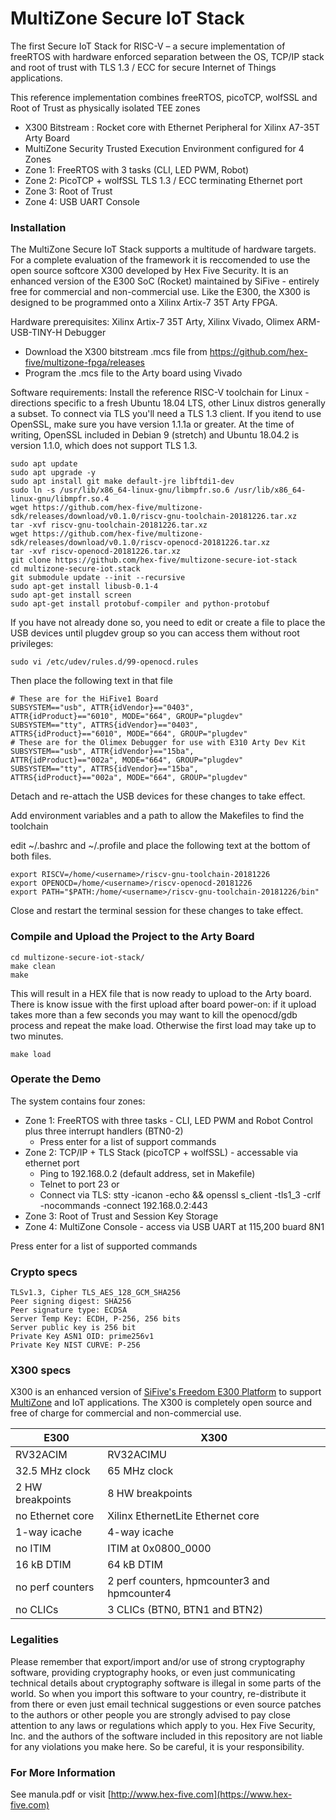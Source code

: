 # MultiZone Secure IoT Stack

The first Secure IoT Stack for RISC-V – a secure implementation of freeRTOS with hardware enforced separation between the OS, TCP/IP stack and root of trust with TLS 1.3 / ECC for secure Internet of Things applications.

This reference implementation combines freeRTOS, picoTCP, wolfSSL and Root of Trust as physically isolated TEE zones
 - X300 Bitstream : Rocket core with Ethernet Peripheral for Xilinx A7-35T Arty Board
 - MultiZone Security Trusted Execution Environment configured for 4 Zones
 - Zone 1: FreeRTOS with 3 tasks (CLI, LED PWM, Robot)
 - Zone 2: PicoTCP + wolfSSL TLS 1.3 / ECC terminating Ethernet port
 - Zone 3: Root of Trust
 - Zone 4: USB UART Console

### Installation ###

The MultiZone Secure IoT Stack supports a multitude of hardware targets. For a complete evaluation of the framework it is reccomended to use the open source softcore X300 developed by Hex Five Security. It is an enhanced version of the E300 SoC (Rocket) maintained by SiFive - entirely free for commercial and non-commercial use. Like the E300, the X300 is designed to be programmed onto a Xilinx Artix-7 35T Arty FPGA.

Hardware prerequisites: Xilinx Artix-7 35T Arty, Xilinx Vivado, Olimex ARM-USB-TINY-H Debugger
 - Download the X300 bitstream .mcs file from https://github.com/hex-five/multizone-fpga/releases
 - Program the .mcs file to the Arty board using Vivado

Software requirements: Install the reference RISC-V toolchain for Linux - directions specific to a fresh Ubuntu 18.04 LTS, other Linux distros generally a subset. To connect via TLS you'll need a TLS 1.3 client. If you itend to use OpenSSL, make sure you have version 1.1.1a or greater. At the time of writing, OpenSSL included in Debian 9 (stretch) and Ubuntu 18.04.2 is version 1.1.0, which does not support TLS 1.3.   
 ```
 sudo apt update
 sudo apt upgrade -y
 sudo apt install git make default-jre libftdi1-dev
 sudo ln -s /usr/lib/x86_64-linux-gnu/libmpfr.so.6 /usr/lib/x86_64-linux-gnu/libmpfr.so.4
 wget https://github.com/hex-five/multizone-sdk/releases/download/v0.1.0/riscv-gnu-toolchain-20181226.tar.xz
 tar -xvf riscv-gnu-toolchain-20181226.tar.xz
 wget https://github.com/hex-five/multizone-sdk/releases/download/v0.1.0/riscv-openocd-20181226.tar.xz
 tar -xvf riscv-openocd-20181226.tar.xz
 git clone https://github.com/hex-five/multizone-secure-iot-stack
 cd multizone-secure-iot.stack
 git submodule update --init --recursive
 sudo apt-get install libusb-0.1-4
 sudo apt-get install screen
 sudo apt-get install protobuf-compiler and python-protobuf
```

If you have not already done so, you need to edit or create a file to place the USB devices until plugdev group so you can access them without root privileges:
```
sudo vi /etc/udev/rules.d/99-openocd.rules
```
Then place the following text in that file
```
# These are for the HiFive1 Board
SUBSYSTEM=="usb", ATTR{idVendor}=="0403",
ATTR{idProduct}=="6010", MODE="664", GROUP="plugdev"
SUBSYSTEM=="tty", ATTRS{idVendor}=="0403",
ATTRS{idProduct}=="6010", MODE="664", GROUP="plugdev"
# These are for the Olimex Debugger for use with E310 Arty Dev Kit
SUBSYSTEM=="usb", ATTR{idVendor}=="15ba",
ATTR{idProduct}=="002a", MODE="664", GROUP="plugdev"
SUBSYSTEM=="tty", ATTRS{idVendor}=="15ba",
ATTRS{idProduct}=="002a", MODE="664", GROUP="plugdev"
```
Detach and re-attach the USB devices for these changes to take effect.

Add environment variables and a path to allow the Makefiles to find the toolchain

edit ~/.bashrc and ~/.profile and place the following text at the bottom of both files.
```
export RISCV=/home/<username>/riscv-gnu-toolchain-20181226
export OPENOCD=/home/<username>/riscv-openocd-20181226
export PATH="$PATH:/home/<username>/riscv-gnu-toolchain-20181226/bin"
```
Close and restart the terminal session for these changes to take effect.

### Compile and Upload the Project to the Arty Board ###

```
cd multizone-secure-iot-stack/
make clean
make
```

This will result in a HEX file that is now ready to upload to the Arty board. There is know issue with the first upload after board power-on: if it upload takes more than a few seconds you may want to kill the openocd/gdb process and repeat the make load. Otherwise the first load may take up to two minutes.
```
make load
```

### Operate the Demo ###

The system contains four zones:
 - Zone 1: FreeRTOS with three tasks - CLI, LED PWM and Robot Control plus three interrupt handlers (BTN0-2) 
   - Press enter for a list of support commands
 - Zone 2: TCP/IP + TLS Stack (picoTCP + wolfSSL) - accessable via ethernet port
   - Ping to 192.168.0.2 (default address, set in Makefile)
   - Telnet to port 23 or
   - Connect via TLS: stty -icanon -echo && openssl s_client -tls1_3 -crlf -nocommands -connect 192.168.0.2:443
 - Zone 3: Root of Trust and Session Key Storage
 - Zone 4: MultiZone Console - access via USB UART at 115,200 buard 8N1
 
 Press enter for a list of supported commands

### Crypto specs ###
```
TLSv1.3, Cipher TLS_AES_128_GCM_SHA256
Peer signing digest: SHA256
Peer signature type: ECDSA
Server Temp Key: ECDH, P-256, 256 bits
Server public key is 256 bit
Private Key ASN1 OID: prime256v1
Private Key NIST CURVE: P-256
```

### X300 specs ###

X300 is an enhanced version of [SiFive's Freedom E300
Platform](https://github.com/sifive/freedom/tree/3624efff1819e52cec30c72f9085158189f8b53f)
to support [MultiZone](https://hex-five.com/products/) and IoT applications.
The X300 is completely open source and free of charge for commercial and non-commercial use.

| E300             | X300                                         |
| ---------------- | -------------------------------------------- |
| RV32ACIM         | RV32ACIMU                                    |
| 32.5 MHz clock   | 65 MHz clock                                 |
| 2 HW breakpoints | 8 HW breakpoints                             |
| no Ethernet core | Xilinx EthernetLite Ethernet core            |
| 1-way icache     | 4-way icache                                 |
| no ITIM          | ITIM at 0x0800\_0000                         |
| 16 kB DTIM       | 64 kB DTIM                                   |
| no perf counters | 2 perf counters, hpmcounter3 and hpmcounter4 |
| no CLICs         | 3 CLICs (BTN0, BTN1 and BTN2)                |

### Legalities ###

Please remember that export/import and/or use of strong cryptography software, providing cryptography hooks, or even just communicating technical details about cryptography software is illegal in some parts of the world. So when you import this software to your country, re-distribute it from there or even just email technical suggestions or even source patches to the authors or other people you are strongly advised to pay close attention to any laws or regulations which apply to you. Hex Five Security, Inc. and the authors of the software included in this repository are not liable for any violations you make here. So be careful, it is your responsibility. 

### For More Information ###

See manula.pdf or visit [http://www.hex-five.com](https://www.hex-five.com)
